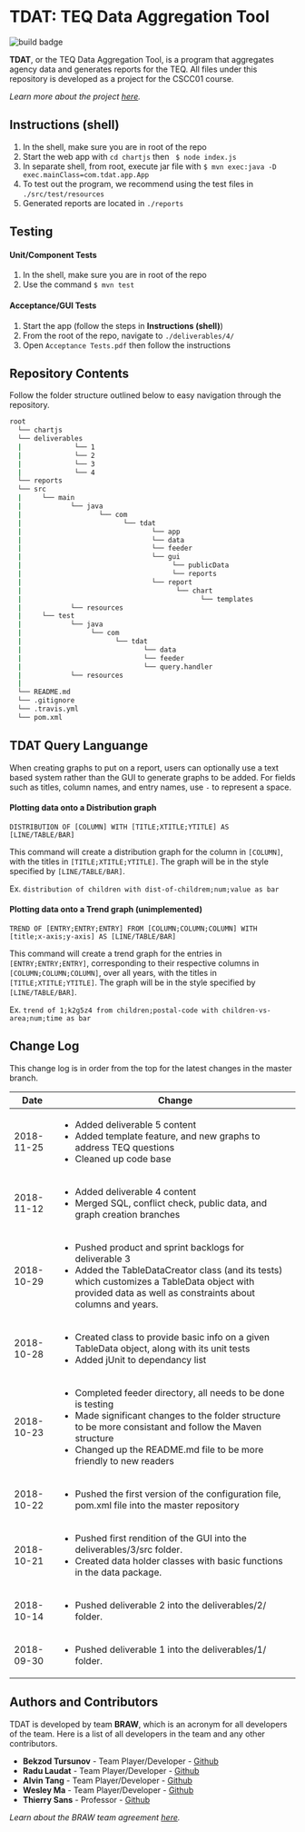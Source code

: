 # TDAT: TEQ Data Aggregation Tool

![build badge](https://api.travis-ci.com/CSCC01/Team17.svg?token=zqaFXskyNjZGfENjo1zH&branch=master)

**TDAT**, or the TEQ Data Aggregation Tool, is a program that aggregates agency data and generates reports for the TEQ. All files under this repository is developed as a project for the CSCC01 course.

*Learn more about the project [here](../../tree/master/resources/Scarborough_Newcomers_Software_Engineering_Project.pdf "Project Presentation").*

## Instructions (shell)
1. In the shell, make sure you are in root of the repo
2. Start the web app with ```cd chartjs``` then ``` $ node index.js```
3. In separate shell, from root, execute jar file with ```$ mvn exec:java -D exec.mainClass=com.tdat.app.App```
4. To test out the program, we recommend using the test files in ```./src/test/resources```
5. Generated reports are located in ```./reports```

## Testing 
#### Unit/Component Tests
1. In the shell, make sure you are in root of the repo
2. Use the command  ```$ mvn test```

#### Acceptance/GUI Tests
1. Start the app (follow the steps in **Instructions (shell)**)
2. From the root of the repo, navigate to ```./deliverables/4/```
2. Open ```Acceptance Tests.pdf``` then follow the instructions

## Repository Contents
Follow the folder structure outlined below to easy navigation through the repository.
```bash
root
  └── chartjs
  └── deliverables
  |             └── 1
  |             └── 2
  |             └── 3
  |             └── 4
  └── reports
  └── src
  |     └── main 
  |            └── java
  |                   └── com
  |                         └── tdat
  |                                └── app
  |                                └── data
  |                                └── feeder
  |                                └── gui
  |                                     └── publicData
  |                                     └── reports
  |                                └── report
  |                                      └── chart
  |                                            └── templates
  |            └── resources 
  |     └── test
  |            └── java
  |                 └── com
  |                       └── tdat
  |                              └── data
  |                              └── feeder
  |                              └── query.handler
  |            └── resources 
  |
  └── README.md
  └── .gitignore
  └── .travis.yml
  └── pom.xml

```
## TDAT Query Languange
When creating graphs to put on a report, users can optionally use a text based system rather than the GUI to generate graphs to be added.
For fields such as titles, column names, and entry names,  use ```-``` to represent a space.
#### Plotting data onto a Distribution graph
```DISTRIBUTION OF [COLUMN] WITH [TITLE;XTITLE;YTITLE] AS [LINE/TABLE/BAR]```

This command will create a distribution graph for the column in ```[COLUMN]```, with the titles in ```[TITLE;XTITLE;YTITLE]```.
The graph will be in the style specified by ```[LINE/TABLE/BAR]```.

Ex. ```distribution of children with dist-of-childrem;num;value as bar```

#### Plotting data onto a Trend graph (unimplemented)
```TREND OF [ENTRY;ENTRY;ENTRY] FROM [COLUMN;COLUMN;COLUMN] WITH [title;x-axis;y-axis] AS [LINE/TABLE/BAR]```

This command will create a trend graph for the entries in ```[ENTRY;ENTRY;ENTRY]```, corresponding to their respective columns in ```[COLUMN;COLUMN;COLUMN]```, over all years, with the titles in ```[TITLE;XTITLE;YTITLE]```.
The graph will be in the style specified by ```[LINE/TABLE/BAR]```.


Ex. ```trend of 1;k2g5z4 from children;postal-code with children-vs-area;num;time as bar```
## Change Log
This change log is in order from the top for the latest changes in the master branch.

Date | Change
--- | ---
2018-11-25 | <ul><li>Added deliverable 5 content</li><li>Added template feature, and new graphs to address TEQ questions</li><li>Cleaned up code base</li></ul>
2018-11-12 | <ul><li>Added deliverable 4 content</li><li>Merged SQL, conflict check, public data, and graph creation branches</li></ul>
2018-10-29 | <ul><li>Pushed product and sprint backlogs for deliverable 3</li><li>Added the TableDataCreator class (and its tests) which customizes a TableData object with provided data as well as constraints about columns and years.</li></ul>
2018-10-28 | <ul><li>Created class to provide basic info on a given TableData object, along with its unit tests</li><li>Added jUnit to dependancy list</li></ul>
2018-10-23 | <ul><li>Completed feeder directory, all needs to be done is testing</li><li>Made significant changes to the folder structure to be more consistant and follow the Maven structure</li><li>Changed up the README.md file to be more friendly to new readers</li></ul>
2018-10-22 | <ul><li>Pushed the first version of the configuration file, pom.xml file into the master repository</li></ul>
2018-10-21 | <ul><li>Pushed first rendition of the GUI into the deliverables/3/src folder.</li><li>Created data holder classes with basic functions in the data package.</li></ul>
2018-10-14 | <ul><li>Pushed deliverable 2 into the deliverables/2/ folder.</li></ul>
2018-09-30 | <ul><li>Pushed deliverable 1 into the deliverables/1/ folder.</li></ul>

## Authors and Contributors
TDAT is developed by team **BRAW**, which is an acronym for all developers of the team. Here is a list of all developers in the team and any other contributors.

* **Bekzod Tursunov** - Team Player/Developer - [Github](https://github.com/Bekzod13 "Bekzod's Github Page")
* **Radu Laudat** - Team Player/Developer - [Github](https://github.com/radulaudat "Radu's Github Page")
* **Alvin Tang** - Team Player/Developer - [Github](https://github.com/alvintangz "Alvin's Github Page")
* **Wesley Ma** - Team Player/Developer - [Github](https://github.com/WesleyMa2 "Wesley's Github Page")
* **Thierry Sans** - Professor - [Github](https://github.com/ThierrySans "Thierry's Github Page")

*Learn about the BRAW team agreement [here](../../tree/master/deliverables/1/Deliverable-1.pdf "BRAW Team Agreement").*
